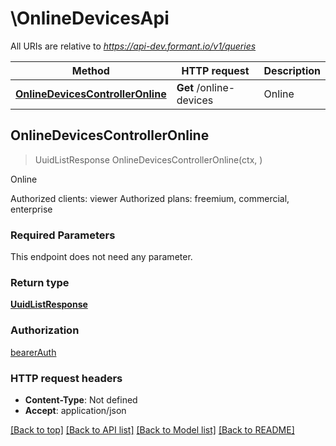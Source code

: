 # \OnlineDevicesApi

All URIs are relative to *https://api-dev.formant.io/v1/queries*

Method | HTTP request | Description
------------- | ------------- | -------------
[**OnlineDevicesControllerOnline**](OnlineDevicesApi.md#OnlineDevicesControllerOnline) | **Get** /online-devices | Online



## OnlineDevicesControllerOnline

> UuidListResponse OnlineDevicesControllerOnline(ctx, )

Online

Authorized clients: viewer Authorized plans: freemium, commercial, enterprise

### Required Parameters

This endpoint does not need any parameter.

### Return type

[**UuidListResponse**](UuidListResponse.md)

### Authorization

[bearerAuth](../README.md#bearerAuth)

### HTTP request headers

- **Content-Type**: Not defined
- **Accept**: application/json

[[Back to top]](#) [[Back to API list]](../README.md#documentation-for-api-endpoints)
[[Back to Model list]](../README.md#documentation-for-models)
[[Back to README]](../README.md)

